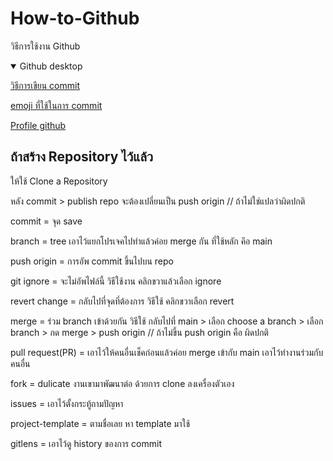 # How-to-Github
วิธีการใช้งาน Github
<details open>
  <summary>Github desktop</summary>

  [วิธีการเขียน commit](https://www.freecodecamp.org/news/how-to-write-better-git-commit-messages/)

  [emoji ที่ใช้ในการ commit](https://gitmoji.dev/)

  [Profile github](https://zzetao.github.io/awesome-github-profile/)
  
  ## ถ้าสร้าง Repository ไว้แล้ว
  
  ให้ใช้ Clone a Repository

  หลัง commit > publish repo จะต้องเปลี่ยนเป็น push origin // ถ้าไม่ใช่แปลว่าผิดปกติ

  commit = จุด save

  branch = tree เอาไว้แยกโปรเจคไปทำแล้วค่อย merge กัน ที่ใช้หลัก คึอ main  

  push origin = การอัพ commit ขึ้นไปบน repo

  git ignore = จะไม่อัพไฟล์นี้ วิธีใช้งาน คลิกขวาแล้วเลือก ignore

  revert change = กลับไปที่จุดที่ต้องการ วิธีใช้ คลิกขวาเลือก revert

  merge = ร่วม branch เข้าด้วยกัน วิธีใช้ กลับไปที่ main > เลือก choose a branch > เลือก branch > กด merge > push origin // ถ้าไม่ขึ้น push origin คือ ผิดปกติ

  pull request(PR) = เอาไว้ให้คนอื่นเช็คก่อนแล้วค่อย merge เข้ากับ main เอาไว้ทำงานร่วมกับคนอื่น

  fork = dulicate งานเขามาพัฒนาต่อ ด้วยการ clone ลงเครื่องตัวเอง

  issues = เอาไว้ตั้งกระทู้ถามปัญหา

  project-template = ตามชื่อเลย หา template มาใช้

  gitlens = เอาไว้ดู history ของการ commit

  
</details>
